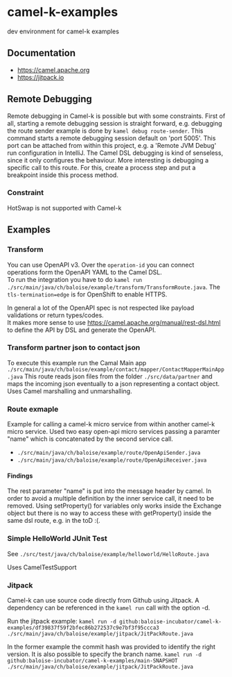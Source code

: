 # camel-k-examples
dev environment for camel-k examples

## Documentation
- https://camel.apache.org
- https://jitpack.io

## Remote Debugging
Remote debugging in Camel-k is possible but with some constraints. First of all, starting a remote
debugging session is straight forward, e.g. debugging the route sender example is done by
`kamel debug route-sender`. This command starts a remote debugging session default on 'port 5005'.
This port can be attached from within this project, e.g. a 'Remote JVM Debug' run configuration in IntelliJ.
The Camel DSL debugging is kind of senseless, since it only configures the behaviour. More interesting is
debugging a specific call to this route. For this, create a process step and put a breakpoint inside this
process method.

### Constraint
HotSwap is not supported with Camel-k

## Examples
### Transform
You can use OpenAPI v3. Over the `operation-id` you can connect operations form the OpenAPI YAML to the Camel DSL.  
To run the integration you have to do `kamel run ./src/main/java/ch/baloise/example/transform/TransformRoute.java`.
The `tls-termination=edge` is for OpenShift to enable HTTPS.

In general a lot of the OpenAPI spec is not respected like payload validations or return types/codes.  
It makes more sense to use https://camel.apache.org/manual/rest-dsl.html to define the API by DSL and generate the OpenAPI.

### Transform partner json to contact json
To execute this example run the Camal Main app `./src/main/java/ch/baloise/example/contact/mapper/ContactMapperMainApp.java`
This route reads json files from the folder `./src/data/partner` and maps the incoming json eventually to a json representing a contact object.
Uses Camel marshalling and unmarshalling.

### Route exmaple

Example for calling a camel-k micro service from within another camel-k micro service. Used two easy open-api
micro services passing a paramter "name" which is concatenated by the second service call.
- `./src/main/java/ch/baloise/example/route/OpenApiSender.java`
- `./src/main/java/ch/baloise/example/route/OpenApiReceiver.java`

#### Findings
The rest parameter "name" is put into the message header by camel. In order to avoid a multiple definition
by the inner service call, it need to be removed.
Using setProperty() for variables only works inside the Exchange object but there is no way to access these with
getProperty() inside the same dsl route, e.g. in the toD :(.

### Simple HelloWorld JUnit Test
See `./src/test/java/ch/baloise/example/helloworld/HelloRoute.java`

Uses CamelTestSupport

### Jitpack
Camel-k can use source code directly from Github using Jitpack.
A dependency can be referenced in the `kamel run` call with the option -d.

Run the jitpack example:
`kamel run -d github:baloise-incubator/camel-k-examples/df39837f59f2bfec86b272537c9e7bf3f95ccca3 ./src/main/java/ch/baloise/example/jitpack/JitPackRoute.java`

In the former example the commit hash was provided to identify the right version. 
It is also possible to specify the branch name.
`kamel run -d github:baloise-incubator/camel-k-examples/main-SNAPSHOT ./src/main/java/ch/baloise/example/jitpack/JitPackRoute.java`

